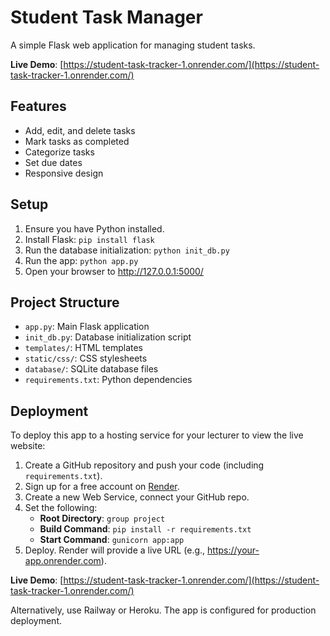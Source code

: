 # Student Task Manager

A simple Flask web application for managing student tasks.

**Live Demo**: [https://student-task-tracker-1.onrender.com/](https://student-task-tracker-1.onrender.com/)

## Features

- Add, edit, and delete tasks
- Mark tasks as completed
- Categorize tasks
- Set due dates
- Responsive design

## Setup

1. Ensure you have Python installed.
2. Install Flask: `pip install flask`
3. Run the database initialization: `python init_db.py`
4. Run the app: `python app.py`
5. Open your browser to http://127.0.0.1:5000/

## Project Structure

- `app.py`: Main Flask application
- `init_db.py`: Database initialization script
- `templates/`: HTML templates
- `static/css/`: CSS stylesheets
- `database/`: SQLite database files
- `requirements.txt`: Python dependencies

## Deployment

To deploy this app to a hosting service for your lecturer to view the live website:

1. Create a GitHub repository and push your code (including `requirements.txt`).
2. Sign up for a free account on [Render](https://render.com/).
3. Create a new Web Service, connect your GitHub repo.
4. Set the following:
   - **Root Directory**: `group project`
   - **Build Command**: `pip install -r requirements.txt`
   - **Start Command**: `gunicorn app:app`
5. Deploy. Render will provide a live URL (e.g., https://your-app.onrender.com).

**Live Demo**: [https://student-task-tracker-1.onrender.com/](https://student-task-tracker-1.onrender.com/)

Alternatively, use Railway or Heroku. The app is configured for production deployment.
